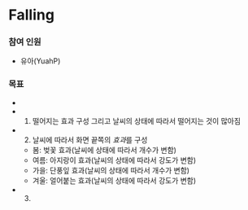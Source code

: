# Falling

### 참여 인원

* 유아(YuahP)

### 목표 
* 
* 1. 떨어지는 효과 구성 그리고 날씨의 상태에 따라서 떨어지는 것이 많아짐
* 2. 날씨에 따라서 화면 끝쪽의 *효과*를 구성
  * 봄: 벚꽃 효과(날씨에 상태에 따라서 개수가 변함)
  * 여름: 아지랑이 효과(날씨의 상태에 따라서 강도가 변함)
  * 가을: 단풍잎 효과(날씨의 상태에 따라서 개수가 변함)
  * 겨울: 얼어붙는 효과(날씨의 상태에 따라서 강도가 변함)
* 3. 
  
###